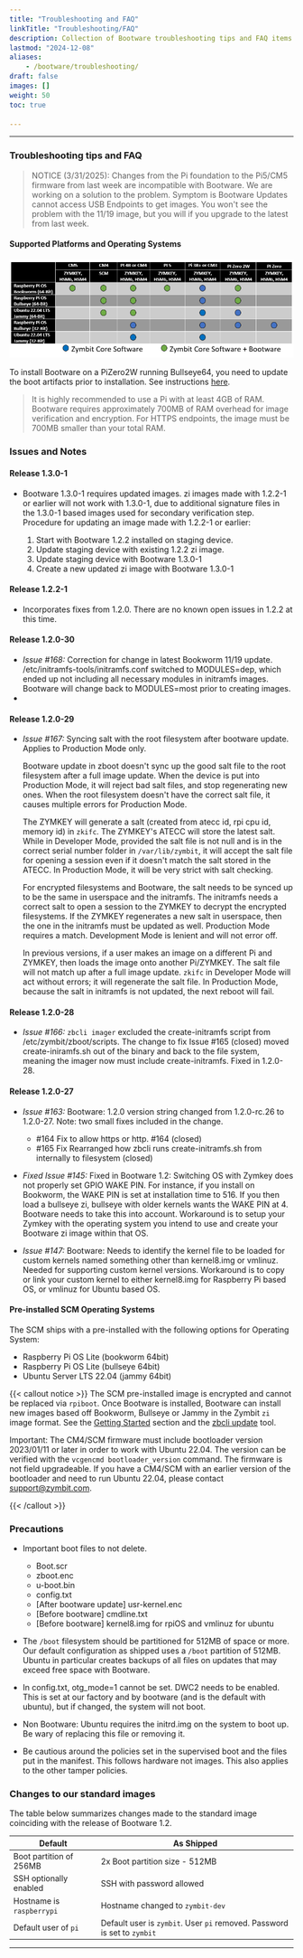 ```yaml
---
title: "Troubleshooting and FAQ"
linkTitle: "Troubleshooting/FAQ"
description: Collection of Bootware troubleshooting tips and FAQ items
lastmod: "2024-12-08"
aliases:
    - /bootware/troubleshooting/
draft: false
images: []
weight: 50
toc: true

---
```


-----
### Troubleshooting tips and FAQ

> NOTICE (3/31/2025): Changes from the Pi foundation to the Pi5/CM5 firmware from last week are incompatible with Bootware. We are working on a solution to the problem. Symptom is Bootware Updates cannot access USB Endpoints to get images. You won't see the problem with the 11/19 image, but you will if you upgrade to the latest from last week.

#### Supported Platforms and Operating Systems

![supported OSs](../../supported-os-dots.png)

To install Bootware on a PiZero2W running Bullseye64, you need to update the boot artifacts prior to installation. See instructions [here](/bootware1.3.1/troubleshooting/pizero-bullseye).

> It is highly recommended to use a Pi with at least 4GB of RAM. Bootware requires approximately 700MB of RAM overhead for image verification and encryption. For HTTPS endpoints, the image must be 700MB smaller than your total RAM.


### Issues and Notes

#### Release 1.3.0-1

* Bootware 1.3.0-1 requires updated images. zi images made with 1.2.2-1 or earlier will not work with 1.3.0-1, due to additional signature files in the 1.3.0-1 based images used for secondary verification step. Procedure for updating an image made with 1.2.2-1 or earlier:

  1. Start with Bootware 1.2.2 installed on staging device.
  2. Update staging device with existing 1.2.2 zi image.
  3. Update staging device with Bootware 1.3.0-1
  4. Create a new updated zi image with Bootware 1.3.0-1

#### Release 1.2.2-1

* Incorporates fixes from 1.2.0. There are no known open issues in 1.2.2 at this time.

#### Release 1.2.0-30

*  *Issue #168:*  Correction for change in latest Bookworm 11/19 update. /etc/initramfs-tools/initramfs.conf switched to MODULES=dep, which ended up not including all necessary modules in initramfs images. Bootware will change back to MODULES=most prior to creating images.
*  
#### Release 1.2.0-29

*  *Issue #167:*  Syncing salt with the root filesystem after bootware update. Applies to Production Mode only.

    Bootware update in zboot doesn't sync up the good salt file to the root filesystem after a full image update. When the device is put into Production Mode, it will reject bad salt files, and stop regenerating new ones. When the root filesystem doesn't have the correct salt file, it causes multiple errors for Production Mode.

    The ZYMKEY will generate a salt (created from atecc id, rpi cpu id, memory id) in `zkifc`. The ZYMKEY's ATECC will store the latest salt. While in Developer Mode, provided the salt file is not null and is in the correct serial number folder in `/var/lib/zymbit`, it will accept the salt file for opening a session even if it doesn't match the salt stored in the ATECC. In Production Mode, it will be very strict with salt checking.

    For encrypted filesystems and Bootware, the salt needs to be synced up to be the same in userspace and the initramfs. The initramfs needs a correct salt to open a session to the ZYMKEY to decrypt the encrypted filesystems. If the ZYMKEY regenerates a new salt in userspace, then the one in the initramfs must be updated as well. Production Mode requires a match. Development Mode is lenient and will not error off.

    In previous versions, if a user makes an image on a different Pi and ZYMKEY, then loads the image onto another Pi/ZYMKEY. The salt file will not match up after a full image update. `zkifc` in Developer Mode will act without errors; it will regenerate the salt file. In Production Mode, because the salt in initramfs is not updated, the next reboot will fail.

#### Release 1.2.0-28

* *Issue #166:*  `zbcli imager` excluded the create-initramfs script from /etc/zymbit/zboot/scripts. The change to fix Issue #165 (closed) moved create-iniramfs.sh out of the binary and back to the file system, meaning the imager now must include create-initramfs. Fixed in 1.2.0-28.

#### Release 1.2.0-27

* *Issue #163:*  Bootware: 1.2.0 version string changed from 1.2.0-rc.26 to 1.2.0-27.  Note: two small fixes included in the change.
       
   *   #164 Fix to allow https or http. #164 (closed)       
   *   #165 Fix Rearranged how zbcli runs create-initramfs.sh from internally to filesystem (closed)
  
* *Fixed Issue #145:* Fixed in Bootware 1.2: Switching OS with Zymkey does not properly set GPIO WAKE PIN. For instance, if you install on Bookworm, the WAKE PIN is set at installation time to 516. If you then load a bullseye zi, bullseye with older kernels wants the WAKE PIN at 4. Bootware needs to take this into account. Workaround is to setup your Zymkey with the operating system you intend to use and create your Bootware zi image within that OS.

* *Issue #147:* Bootware: Needs to identify the kernel file to be loaded for custom kernels named something other than kernel8.img or vmlinuz. Needed for supporting custom kernel versions. Workaround is to copy or link your custom kernel to either kernel8.img for Raspberry Pi based OS, or vmlinuz for Ubuntu based OS.

#### Pre-installed SCM Operating Systems

The SCM ships with a pre-installed with the following options for Operating System:

* Raspberry Pi OS Lite (bookworm 64bit)
* Raspberry Pi OS Lite (bullseye 64bit)
* Ubuntu Server LTS 22.04 (jammy 64bit)

{{< callout notice >}}
The SCM pre-installed image is encrypted and cannot be replaced via `rpiboot`. Once Bootware is installed, Bootware can install new images based off Bookworm, Bullseye or Jammy in the Zymbit `zi` image format. See the [Getting Started](../getting-started) section and the [zbcli update](../zbcli/update) tool.

Important: The CM4/SCM firmware must include bootloader version 2023/01/11 or later in order to work with Ubuntu 22.04. The version can be verified with the `vcgencmd bootloader_version` command. The firmware is not field upgradeable. If you have a CM4/SCM with an earlier version of the bootloader and need to run Ubuntu 22.04, please contact support@zymbit.com.

{{< /callout >}}

### Precautions

- Important boot files to not delete.
    - Boot.scr
    - zboot.enc
    - u-boot.bin
    - config.txt
    - [After bootware update] usr-kernel.enc
    - [Before bootware] cmdline.txt
    - [Before bootware] kernel8.img for rpiOS and vmlinuz for ubuntu

- The `/boot` filesystem should be partitioned for 512MB of space or more. Our default configuration as shipped uses a `/boot` partition of 512MB. Ubuntu in particular creates backups of all files on updates that may exceed free space with Bootware.
- In config.txt, otg_mode=1 cannot be set. DWC2 needs to be enabled. This is set at our factory and by bootware (and is the default with ubuntu), but if changed, the system will not boot.
- Non Bootware: Ubuntu requires the initrd.img on the system to boot up. Be wary of replacing this file or removing it.
- Be cautious around the policies set in the supervised boot and the files put in the manifest. This follows hardware not images. This also applies to the other tamper policies.
### Changes to our standard images

The table below summarizes changes made to the standard image coinciding with the release of Bootware 1.2.

| Default | As Shipped |
|------------------|--------------------------|
| Boot partition of 256MB | 2x Boot partition size - 512MB |
| SSH optionally enabled |SSH with password allowed |
| Hostname is `raspberrypi` | Hostname changed to `zymbit-dev` |
| Default user of `pi` | Default user is `zymbit`. User `pi` removed. Password is set to `zymbit` |

-----

